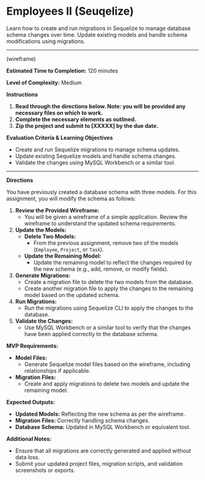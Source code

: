 # Employees II (Seuqelize)

Learn how to create and run migrations in Sequelize to manage database schema changes over time. Update existing models and handle schema modifications using migrations.

---

(wireframe)

**Estimated Time to Completion:** 120 minutes

**Level of Complexity:** Medium

**Instructions**

1. **Read through the directions below. Note: you will be provided any necessary files on which to work.**
2. **Complete the necessary elements as outlined.**
3. **Zip the project and submit to [XXXXX] by the due date.**

**Evaluation Criteria & Learning Objectives**

- Create and run Sequelize migrations to manage schema updates.
- Update existing Sequelize models and handle schema changes.
- Validate the changes using MySQL Workbench or a similar tool.

---

**Directions**

You have previously created a database schema with three models. For this assignment, you will modify the schema as follows:

1. **Review the Provided Wireframe:**
    - You will be given a wireframe of a simple application. Review the wireframe to understand the updated schema requirements.
2. **Update the Models:**
    - **Delete Two Models:**
        - From the previous assignment, remove two of the models (`Employee`, `Project`, or `Task`).
    - **Update the Remaining Model:**
        - Update the remaining model to reflect the changes required by the new schema (e.g., add, remove, or modify fields).
3. **Generate Migrations:**
    - Create a migration file to delete the two models from the database.
    - Create another migration file to apply the changes to the remaining model based on the updated schema.
4. **Run Migrations:**
    - Run the migrations using Sequelize CLI to apply the changes to the database.
5. **Validate the Changes:**
    - Use MySQL Workbench or a similar tool to verify that the changes have been applied correctly to the database schema.
    

**MVP Requirements:**

- **Model Files:**
    - Generate Sequelize model files based on the wireframe, including relationships if applicable.
- **Migration Files:**
    - Create and apply migrations to delete two models and update the remaining model.
    

**Expected Outputs:**

- **Updated Models:** Reflecting the new schema as per the wireframe.
- **Migration Files:** Correctly handling schema changes.
- **Database Schema:** Updated in MySQL Workbench or equivalent tool.

**Additional Notes:**

- Ensure that all migrations are correctly generated and applied without data loss.
- Submit your updated project files, migration scripts, and validation screenshots or exports.